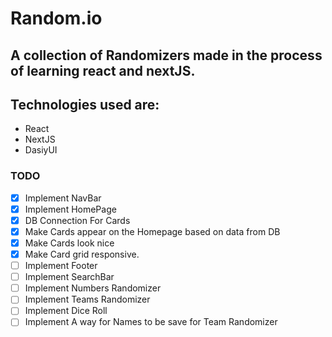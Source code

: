 # Random.io

## A collection of Randomizers made in the process of learning react and nextJS.
## Technologies used are:
- React
- NextJS
- DasiyUI

### TODO
- [x] Implement NavBar
- [x] Implement HomePage
- [x] DB Connection For Cards
- [x] Make Cards appear on the Homepage based on data from DB
- [x] Make Cards look nice
- [x] Make Card grid responsive.
- [ ] Implement Footer
- [ ] Implement SearchBar
- [ ] Implement Numbers Randomizer
- [ ] Implement Teams Randomizer
- [ ] Implement Dice Roll
- [ ] Implement A way for Names to be save for Team Randomizer
